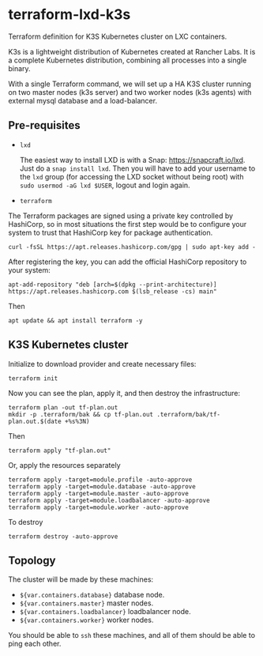# terraform-lxd-k3s

Terraform definition for K3S Kubernetes cluster on LXC containers.

K3s is a lightweight distribution of Kubernetes created at Rancher Labs.
It is a complete Kubernetes distribution, combining all processes into a single binary.

With a single Terraform command, we will set up a HA K3S cluster 
running on two master nodes (k3s server) and two worker nodes (k3s agents) 
with external mysql database and a load-balancer.

## Pre-requisites

* `lxd`

  The easiest way to install LXD is with a Snap: https://snapcraft.io/lxd.
  Just do a `snap install lxd`. Then you will have to add your username to
  the `lxd` group (for accessing the LXD socket without being root) with
  `sudo usermod -aG lxd $USER`, logout and login again.

* `terraform`

The Terraform packages are signed using a private key controlled by HashiCorp, so in most situations the first step would be to configure your system to trust that HashiCorp key for package authentication.

    curl -fsSL https://apt.releases.hashicorp.com/gpg | sudo apt-key add -

After registering the key, you can add the official HashiCorp repository to your system:

    apt-add-repository "deb [arch=$(dpkg --print-architecture)] https://apt.releases.hashicorp.com $(lsb_release -cs) main"

Then

    apt update && apt install terraform -y

## K3S Kubernetes cluster

Initialize to download provider and create necessary files:

    terraform init

Now you can see the plan, apply it, and then destroy the infrastructure:

    terraform plan -out tf-plan.out
    mkdir -p .terraform/bak && cp tf-plan.out .terraform/bak/tf-plan.out.$(date +%s%3N)

Then

    terraform apply "tf-plan.out"

Or, apply the resources separately

    terraform apply -target=module.profile -auto-approve
    terraform apply -target=module.database -auto-approve
    terraform apply -target=module.master -auto-approve
    terraform apply -target=module.loadbalancer -auto-approve
    terraform apply -target=module.worker -auto-approve

To destroy

    terraform destroy -auto-approve

## Topology

The cluster will be made by these machines:

* `${var.containers.database}` database node.
* `${var.containers.master}` master nodes.
* `${var.containers.loadbalancer}` loadbalancer node.
* `${var.containers.worker}` worker nodes.

You should be able to `ssh` these machines, and all of them should be able to ping each other.
